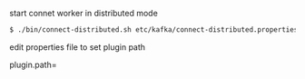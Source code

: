 


start connet worker in distributed mode

```bash
$ ./bin/connect-distributed.sh etc/kafka/connect-distributed.properties
```

edit properties file to set plugin path

plugin.path=
